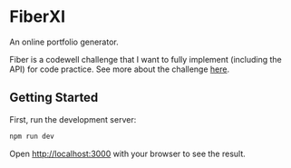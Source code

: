 # FiberXI

An online portfolio generator.

Fiber is a codewell challenge that I want to fully implement (including the API) for code practice. See more about the challenge [here](https://www.codewell.cc/challenges/fiber-landing-page--608a7e639691700015db16d1).

## Getting Started

First, run the development server:

```bash
npm run dev
```

Open [http://localhost:3000](http://localhost:3000) with your browser to see the result.
